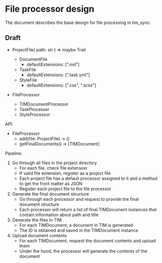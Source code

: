 # File processor design

The document describes the base design for file processing in tim_sync.

## Draft

- ProjectFile( path: str ) => maybe Trait
    - DocumentFile
        - defaultExtensions: [".md"]
    - TaskFile
        - defaultExtensions: [".task.yml"]
    - StyleFile
        - defaultExtensions: [".css", ".scss"]

- FileProcessor
    - TIMDocumentProcessor
    - TaskProcessor
    - StyleProcessor

API:

- FileProcessor
    - add(file: ProjectFile) -> ()
    - getFinalDocuments() -> [TIMDocument]

Pipeline:

1. Go through all files in the project directory
    - For each file, check file extension
    - If valid file extension, register as a project file
    - Each project file has a default processor assigned to it and a method to get the front matter as JSON
    - Register each project file to the file processor
2. Generate the final document structure
    - Go through each processor and request to provide the final document structure
    - Each processor will return a list of final TIMDocument instances that contain information about path and title
3. Generate the files in TIM
    - For each TIMDocument, a document in TIM is generated
    - The ID is obtained and saved in the TIMDocument instance
4. Upload document contents
    - For each TIMDocument, request the document contents and upload them
    - Under the hood, the processor will generate the contents of the document
    
